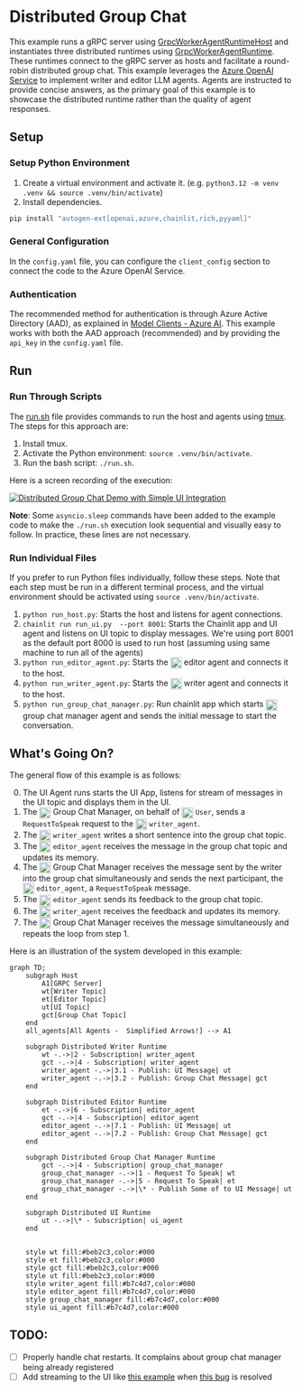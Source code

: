 # Distributed Group Chat

This example runs a gRPC server using [GrpcWorkerAgentRuntimeHost](../../src/autogen_core/application/_worker_runtime_host.py) and instantiates three distributed runtimes using [GrpcWorkerAgentRuntime](../../src/autogen_core/application/_worker_runtime.py). These runtimes connect to the gRPC server as hosts and facilitate a round-robin distributed group chat. This example leverages the [Azure OpenAI Service](https://azure.microsoft.com/en-us/products/ai-services/openai-service) to implement writer and editor LLM agents. Agents are instructed to provide concise answers, as the primary goal of this example is to showcase the distributed runtime rather than the quality of agent responses.

## Setup

### Setup Python Environment

1. Create a virtual environment and activate it. (e.g. `python3.12 -m venv .venv && source .venv/bin/activate`)
2. Install dependencies.

```bash
pip install "autogen-ext[openai,azure,chainlit,rich,pyyaml]"
```

### General Configuration

In the `config.yaml` file, you can configure the `client_config` section to connect the code to the Azure OpenAI Service.

### Authentication

The recommended method for authentication is through Azure Active Directory (AAD), as explained in [Model Clients - Azure AI](https://microsoft.github.io/autogen/dev/user-guide/core-user-guide/framework/model-clients.html#azure-openai). This example works with both the AAD approach (recommended) and by providing the `api_key` in the `config.yaml` file.

## Run

### Run Through Scripts

The [run.sh](./run.sh) file provides commands to run the host and agents using [tmux](https://github.com/tmux/tmux/wiki). The steps for this approach are:

1. Install tmux.
2. Activate the Python environment: `source .venv/bin/activate`.
3. Run the bash script: `./run.sh`.

Here is a screen recording of the execution:

[![Distributed Group Chat Demo with Simple UI Integration](https://img.youtube.com/vi/503QJ1onV8I/0.jpg)](https://youtu.be/503QJ1onV8I?feature=shared)

**Note**: Some `asyncio.sleep` commands have been added to the example code to make the `./run.sh` execution look sequential and visually easy to follow. In practice, these lines are not necessary.

### Run Individual Files

If you prefer to run Python files individually, follow these steps. Note that each step must be run in a different terminal process, and the virtual environment should be activated using `source .venv/bin/activate`.

1. `python run_host.py`: Starts the host and listens for agent connections.
2. `chainlit run run_ui.py  --port 8001`: Starts the Chainlit app and UI agent and listens on UI topic to display messages. We're using port 8001 as the default port 8000 is used to run host (assuming using same machine to run all of the agents)
3. `python run_editor_agent.py`: Starts the <img src="./public/avatars/editor.png" width="20" height="20" style="vertical-align:middle"> editor agent and connects it to the host.
4. `python run_writer_agent.py`: Starts the <img src="./public/avatars/writer.png" width="20" height="20" style="vertical-align:middle"> writer agent and connects it to the host.
5. `python run_group_chat_manager.py`: Run chainlit app which starts <img src="./public/avatars/group_chat_manager.png" width="20" height="20" style="vertical-align:middle"> group chat manager agent and sends the initial message to start the conversation.

## What's Going On?

The general flow of this example is as follows:

0. The UI Agent runs starts the UI App, listens for stream of messages in the UI topic and displays them in the UI.
1. The <img src="./public/avatars/group_chat_manager.png" width="20" height="20" style="vertical-align:middle"> Group Chat Manager, on behalf of <img src="./public/avatars/user.png" width="20" height="20" style="vertical-align:middle"> `User`, sends a `RequestToSpeak` request to the <img src="./public/avatars/writer.png" width="20" height="20" style="vertical-align:middle"> `writer_agent`.
2. The <img src="./public/avatars/writer.png" width="20" height="20" style="vertical-align:middle"> `writer_agent` writes a short sentence into the group chat topic.
3. The <img src="./public/avatars/editor.png" width="20" height="20" style="vertical-align:middle"> `editor_agent` receives the message in the group chat topic and updates its memory.
4. The <img src="./public/avatars/group_chat_manager.png" width="20" height="20" style="vertical-align:middle"> Group Chat Manager receives the message sent by the writer into the group chat simultaneously and sends the next participant, the <img src="./public/avatars/editor.png" width="20" height="20" style="vertical-align:middle"> `editor_agent`, a `RequestToSpeak` message.
5. The <img src="./public/avatars/editor.png" width="20" height="20" style="vertical-align:middle"> `editor_agent` sends its feedback to the group chat topic.
6. The <img src="./public/avatars/writer.png" width="20" height="20" style="vertical-align:middle"> `writer_agent` receives the feedback and updates its memory.
7. The <img src="./public/avatars/group_chat_manager.png" width="20" height="20" style="vertical-align:middle"> Group Chat Manager receives the message simultaneously and repeats the loop from step 1.

Here is an illustration of the system developed in this example:

```mermaid
graph TD;
    subgraph Host
        A1[GRPC Server]
        wt[Writer Topic]
        et[Editor Topic]
        ut[UI Topic]
        gct[Group Chat Topic]
    end
    all_agents[All Agents -  Simplified Arrows!] --> A1

    subgraph Distributed Writer Runtime
        wt -.->|2 - Subscription| writer_agent
        gct -.->|4 - Subscription| writer_agent
        writer_agent -.->|3.1 - Publish: UI Message| ut
        writer_agent -.->|3.2 - Publish: Group Chat Message| gct
    end

    subgraph Distributed Editor Runtime
        et -.->|6 - Subscription| editor_agent
        gct -.->|4 - Subscription| editor_agent
        editor_agent -.->|7.1 - Publish: UI Message| ut
        editor_agent -.->|7.2 - Publish: Group Chat Message| gct
    end

    subgraph Distributed Group Chat Manager Runtime
        gct -.->|4 - Subscription| group_chat_manager
        group_chat_manager -.->|1 - Request To Speak| wt
        group_chat_manager -.->|5 - Request To Speak| et
        group_chat_manager -.->|\* - Publish Some of to UI Message| ut
    end

    subgraph Distributed UI Runtime
        ut -.->|\* - Subscription| ui_agent
    end


    style wt fill:#beb2c3,color:#000
    style et fill:#beb2c3,color:#000
    style gct fill:#beb2c3,color:#000
    style ut fill:#beb2c3,color:#000
    style writer_agent fill:#b7c4d7,color:#000
    style editor_agent fill:#b7c4d7,color:#000
    style group_chat_manager fill:#b7c4d7,color:#000
    style ui_agent fill:#b7c4d7,color:#000

```

## TODO:

- [ ] Properly handle chat restarts. It complains about group chat manager being already registered
- [ ] Add streaming to the UI like [this example](https://docs.chainlit.io/advanced-features/streaming) when [this bug](https://github.com/microsoft/autogen/issues/4213) is resolved
